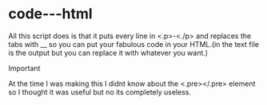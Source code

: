 # code---html
 All this script does is that it puts every line in <.p>-<./p> and replaces the tabs with __ so you can put your fabulous code in your HTML.(in the text file is the output but you can replace it with whatever you want.)

> [!IMPORTANT]  
> At the time I was making this I didnt know about the <.pre></.pre> element so I thought it was useful but no its completely useless.
